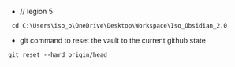 - // legion 5
```console
 cd C:\Users\iso_o\OneDrive\Desktop\Workspace\Iso_Obsidian_2.0
```
- git command to reset the vault to the current github state
```console
git reset --hard origin/head
```